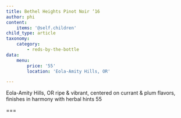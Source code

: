 ```yaml
---
title: Bethel Heights Pinot Noir ‘16
author: phi
content:
    items: '@self.children'
child_type: article
taxonomy:
    category:
        - reds-by-the-bottle
data:
    menu:
        price: '55'
        location: 'Eola-Amity Hills, OR'

---
```


<span class="loc">Eola-Amity Hills, OR</span>
ripe & vibrant,
centered on currant & plum flavors,
finishes in harmony with herbal hints
<span class="price">55</span>

===
